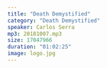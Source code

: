 ```yaml
---
title: "Death Demystified"
category: "Death Demystified"
speaker: Carlos Serra
mp3: 20181007.mp3
size: 17047966
duration: "01:02:25"
image: logo.jpg
---
```

